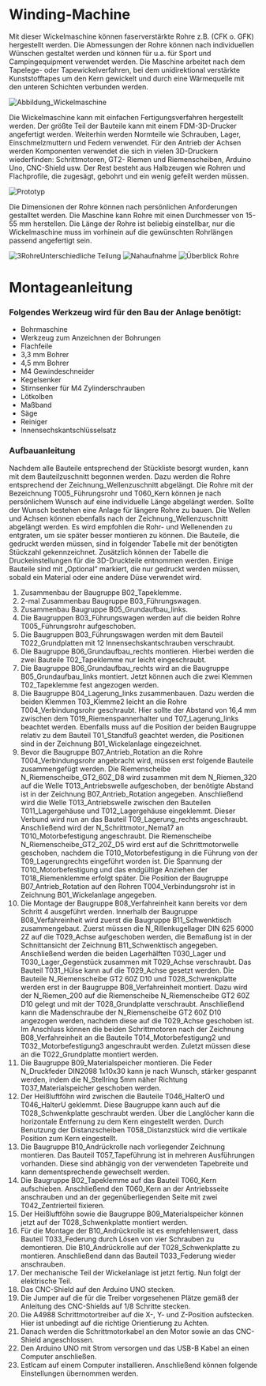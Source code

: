 # Winding-Machine

Mit dieser Wickelmaschine können faserverstärkte Rohre z.B. (CFK o. GFK) hergestellt werden. Die Abmessungen der Rohre können nach individuellen Wünschen gestaltet werden und können für u.a. für Sport und Campingequipment verwendet werden. Die Maschine arbeitet nach dem Tapelege- oder Tapewickelverfahren, bei dem unidirektional verstärkte Kunststofftapes um den Kern gewickelt und durch eine Wärmequelle mit den unteren Schichten verbunden werden.

![Abbildung_Wickelmaschine](https://github.com/Simon0613/Winding-Machine/assets/149043603/b8d30b12-addc-4196-8a75-f23ecd60cd13)

Die Wickelmaschine kann mit einfachen Fertigungsverfahren hergestellt werden. Der größte Teil der Bauteile kann mit einem FDM-3D-Drucker angefertigt werden. Weiterhin werden Normteile wie Schrauben, Lager, Einschmelzmuttern und Federn verwendet. Für den Antrieb der Achsen werden Komponenten verwendet die sich in vielen 3D-Druckern wiederfinden: Schrittmotoren, GT2- Riemen und Riemenscheiben, Arduino Uno, CNC-Shield usw.  Der Rest besteht aus Halbzeugen wie Rohren und Flachprofile, die zugesägt, gebohrt und ein wenig gefeilt werden müssen. 

![Prototyp](https://github.com/Simon0613/Winding-Machine/assets/149043603/dafd721c-6806-4b19-a8d1-21fb84db15fe)

Die Dimensionen der Rohre können nach persönlichen Anforderungen gestalltet werden. Die Maschine kann Rohre mit einen Durchmesser von 15-55 mm herstellen. Die Länge der Rohre ist beliebig einstellbar, nur die Wickelmaschine muss im vorhinein auf die gewünschten Rohrlängen passend angefertigt sein.

![3RohreUnterschiedliche Teilung](https://github.com/Simon0613/Winding-Machine/assets/149043603/0af7add4-4a20-4e76-a316-02c705d3e2a4)
![Nahaufnahme](https://github.com/Simon0613/Winding-Machine/assets/149043603/f596b2fa-aa4a-4fbd-bd2a-50b659092b6b)
![Überblick Rohre](https://github.com/Simon0613/Winding-Machine/assets/149043603/d6790a5b-0d75-4a49-9b65-486a5ddf13c2)


# Montageanleitung

### Folgendes Werkzeug wird für den Bau der Anlage benötigt:

- Bohrmaschine
- Werkzeug zum Anzeichnen der Bohrungen
- Flachfeile
- 3,3 mm Bohrer
- 4,5 mm Bohrer
- M4 Gewindeschneider
- Kegelsenker
- Stirnsenker für M4 Zylinderschrauben
- Lötkolben
- Maßband
- Säge
- Reiniger
- Innensechskantschlüsselsatz


### Aufbauanleitung
Nachdem alle Bauteile entsprechend der Stückliste besorgt wurden, kann mit dem Bauteilzuschnitt begonnen werden. Dazu werden die Rohre entsprechend der Zeichnung_Wellenzuschnitt abgelängt. Die Rohre mit der Bezeichnung T005_Führungsrohr und T060_Kern können je nach persönlichem Wunsch auf eine individuelle Länge abgelängt werden. Sollte der Wunsch bestehen eine Anlage für längere Rohre zu bauen. Die Wellen und Achsen können ebenfalls nach der Zeichnung_Wellenzuschnitt abgelängt werden. Es wird empfohlen die Rohr- und Wellenenden zu entgraten, um sie später besser montieren zu können.
Die Bauteile, die gedruckt werden müssen, sind in folgender Tabelle mit der benötigten Stückzahl gekennzeichnet. Zusätzlich können der Tabelle die Druckeinstellungen für die 3D-Druckteile entnommen werden. Einige Bauteile sind mit „Optional“ markiert, die nur gedruckt werden müssen, sobald ein Material oder eine andere Düse verwendet wird.

1. Zusammenbau der Baugruppe B02_Tapeklemme.
2. 2-mal Zusammenbau Baugruppe B03_Führungswagen.
3. Zusammenbau Baugruppe B05_Grundaufbau_links.
4. Die Baugruppen B03_Führungswagen werden auf die beiden Rohre T005_Führungsrohr aufgeschoben.
5. Die Baugruppen B03_Führungswagen werden mit dem Bauteil T022_Grundplatten mit 12 Innensechskantschrauben verschraubt.
6. Die Baugruppe B06_Grundaufbau_rechts montieren. Hierbei werden die zwei Bauteile T02_Tapeklemme nur leicht eingeschraubt.
7. Die Baugruppe B06_Grundaufbau_rechts wird an die Baugruppe B05_Grundaufbau_links montiert. Jetzt können auch die zwei Klemmen T02_Tapeklemme fest angezogen werden.
8. Die Baugruppe B04_Lagerung_links zusammenbauen. Dazu werden die beiden Klemmen T03_Klemme2 leicht an die Rohre T004_Verbindungsrohr geschraubt. Hier sollte der Abstand von 16,4 mm zwischen dem T019_Riemenspannerhalter und T07_Lagerung_links beachtet werden. Ebenfalls muss auf die Position der beiden Baugruppe relativ zu dem Bauteil T01_Standfuß geachtet werden, die Positionen sind in der Zeichnung B01_Wickelanlage eingezeichnet.
9. Bevor die Baugruppe B07_Antrieb_Rotation an die Rohre T004_Verbindungsrohr angebracht wird, müssen erst folgende Bauteile zusammengefügt werden. Die Riemenscheibe N_Riemenscheibe_GT2_60Z_D8 wird zusammen mit dem N_Riemen_320 auf die Welle T013_Antriebswelle aufgeschoben, der benötigte Abstand ist in der Zeichnung B07_Antrieb_Rotation angegeben. Anschließend wird die Welle T013_Antriebswelle zwischen den Bauteilen T011_Lagergehäuse und T012_Lagergehäuse eingeklemmt. Dieser Verbund wird nun an das Bauteil T09_Lagerung_rechts angeschraubt. Anschließend wird der N_Schrittmotor_Nema17 an T010_Motorbefestigung angeschraubt. Die Riemenscheibe N_Riemenscheibe_GT2_20Z_D5 wird erst auf die Schrittmotorwelle geschoben, nachdem die T010_Motorbefestigung in die Führung von der
T09_Lagerungrechts eingeführt worden ist. Die Spannung der T010_Motorbefestigung und das endgültige Anziehen der T018_Riemenklemme erfolgt später. Die Position der Baugruppe B07_Antrieb_Rotation auf den Rohren T004_Verbindungsrohr ist in Zeichnung B01_Wickelanlage angegeben.
10. Die Montage der Baugruppe B08_Verfahreinheit kann bereits vor dem Schritt 4 ausgeführt werden. Innerhalb der Baugruppe B08_Verfahreinheit wird zuerst die Baugruppe B11_Schwenktisch zusammengebaut. Zuerst müssen die N_Rillenkugellager DIN 625 6000 2Z auf die T029_Achse aufgeschoben werden, die Bemaßung ist in der Schnittansicht der Zeichnung B11_Schwenktisch angegeben. Anschließend werden die beiden Lagerhälften T030_Lager und T030_Lager_Gegenstück zusammen mit T029_Achse verschraubt. Das Bauteil T031_Hülse kann auf die T029_Achse gesetzt werden. Die Bauteile N_Riemenscheibe GT2 60Z D10 und T028_Schwenkplatte werden erst in der Baugruppe B08_Verfahreinheit montiert. Dazu wird der N_Riemen_200 auf die Riemenscheibe N_Riemenscheibe GT2 60Z D10 gelegt und mit der T028_Grundplatte verschraubt. Anschließend kann die Madenschraube der N_Riemenscheibe GT2 60Z D10 angezogen werden, nachdem diese auf die T029_Achse geschoben ist. Im Anschluss können die beiden Schrittmotoren nach der Zeichnung B08_Verfahreinheit an die Bauteile T014_Motorbefestigung2 und T032_Motorbefestigung3 angeschraubt werden. Zuletzt müssen diese an die T022_Grundplatte montiert werden.
11. Die Baugruppe B09_Materialspeicher montieren. Die Feder N_Druckfeder DIN2098 1x10x30 kann je nach Wunsch, stärker gespannt werden, indem die N_Stellring 5mm näher Richtung T037_Materialspeicher geschoben werden.
12. Der Heißluftföhn wird zwischen die Bauteile T046_HalterO und T046_HalterU geklemmt. Diese Baugruppe kann auch auf die T028_Schwenkplatte geschraubt werden. Über die Langlöcher kann die horizontale Entfernung zu dem Kern eingestellt werden. Durch Benutzung der Distanzscheiben T058_Distanzstück wird die vertikale Position zum Kern eingestellt.
13. Die Baugruppe B10_Andrückrolle nach vorliegender Zeichnung montieren. Das Bauteil T057_Tapeführung ist in mehreren Ausführungen vorhanden. Diese sind abhängig von der verwendeten Tapebreite und kann dementsprechende gewechselt werden.
14. Die Baugruppe B02_Tapeklemme auf das Bauteil T060_Kern aufschieben. Anschließend den T060_Kern an der Antriebsseite anschrauben und an der gegenüberliegenden Seite mit zwei T042_Zentrierteil fixieren.
15. Der Heißluftföhn sowie die Baugruppe B09_Materialspeicher können jetzt auf der T028_Schwenkplatte montiert werden.
16. Für die Montage der B10_Andrückrolle ist es empfehlenswert, dass Bauteil T033_Federung durch Lösen von vier Schrauben zu demontieren. Die B10_Andrückrolle auf der T028_Schwenkplatte zu montieren. Anschließend dann das Bauteil T033_Federung wieder anschrauben.
17. Der mechanische Teil der Wickelanlage ist jetzt fertig. Nun folgt der elektrische Teil.
18. Das CNC-Shield auf den Arduino UNO stecken.
19. Die Jumper auf die für die Treiber vorgesehenen Plätze gemäß der Anleitung des CNC-Shields auf 1/8 Schritte stecken.
20. Die A4988 Schrittmotortreiber auf die X-, Y- und Z-Position aufstecken. Hier ist unbedingt auf die richtige Orientierung zu Achten.
21. Danach werden die Schrittmotorkabel an den Motor sowie an das CNC-Shield angeschlossen.
22. Den Arduino UNO mit Strom versorgen und das USB-B Kabel an einen Computer anschließen.
23. Estlcam auf einem Computer installieren. Anschließend können folgende Einstellungen übernommen werden.
